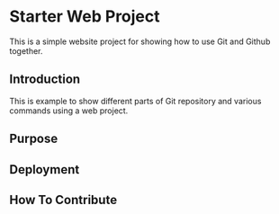 # Starter Web Project

This is a simple website project for 
showing how to use Git and Github together.

## Introduction

This is example to show different parts of Git 
repository and various commands using a web project.

## Purpose

## Deployment

## How To Contribute
